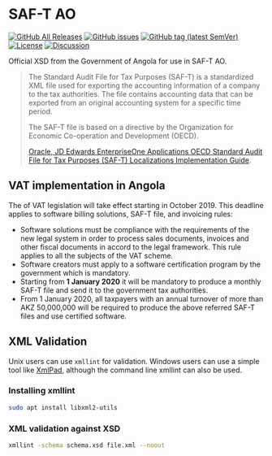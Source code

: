 # SAF-T AO

[![GitHub All Releases](https://img.shields.io/github/downloads/assoft-portugal/SAF-T-AO/total)](https://github.com/assoft-portugal/SAF-T-AO/releases)
[![GitHub issues](https://img.shields.io/github/issues-raw/assoft-portugal/SAF-T-AO)](https://github.com/assoft-portugal/SAF-T-AO/issues)
[![GitHub tag (latest SemVer)](https://img.shields.io/github/v/tag/assoft-portugal/SAF-T-AO)](https://github.com/assoft-portugal/SAF-T-AO/releases)
[![License](https://img.shields.io/badge/license-MIT-blue.svg)](https://github.com/assoft-portugal/SAF-T-AO/blob/master/LICENSE)
[![Discussion](https://img.shields.io/badge/discussion-yammer-blue.svg)](https://www.yammer.com/assoft-members/#/threads/inGroup?type=in_group&feedId=17835940&view=all)

Official XSD from the Government of Angola for use in SAF-T AO.

> The Standard Audit File for Tax Purposes (SAF-T) is a standardized XML file used for exporting the accounting information of a company to the tax authorities. The file contains accounting data that can be exported from an original accounting system for a specific time period.
>
> The SAF-T file is based on a directive by the Organization for Economic Co-operation and Development (OECD).
>
> [Oracle, JD Edwards EnterpriseOne Applications OECD Standard Audit File for Tax Purposes (SAF-T) Localizations Implementation Guide](https://docs.oracle.com/cd/E16582_01/doc.91/e97460/ch_eu_saft_xml.htm#EOAST109).

## VAT implementation in Angola

The of VAT legislation will take effect starting in October 2019. This deadline applies to software billing solutions, SAF-T file, and invoicing rules:

- Software solutions must be compliance with the requirements of the new legal system in order to process sales documents, invoices and other fiscal documents in accord to the legal framework. This rule applies to all the subjects of the VAT scheme.
- Software creators must apply to a software certification program by the government which is mandatory.
- Starting from **1 January 2020** it will be mandatory to produce a monthly SAF-T file and send it to the government tax authorities.
- From 1 January 2020, all taxpayers with an annual turnover of more than AKZ 50,000,000 will be required to produce the above referred SAF-T files and use certified software.

## XML Validation

Unix users can use `xmllint` for validation.  Windows users can use a simple tool like [XmlPad](https://xmlpad-mobile.com/), although the command line xmllint can also be used.

### Installing xmllint

```bash
sudo apt install libxml2-utils
```

### XML validation against XSD

```bash
xmllint -schema schema.xsd file.xml --noout
```
